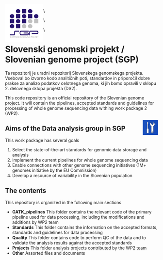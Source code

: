 <img align="left" src="https://github.com/AlesMaver/SGP/blob/master/Other/SGP_small.png" width="25%">

\

\

\

# Slovenski genomski projekt / Slovenian genome project (SGP)
Ta repozitorij je uradni repozitorij Slovenskega genomskega projekta. Vseboval bo izvorno kodo analitičnih poti, standardov in priporočil dobre prakse za analizo podatkov celotnega genoma, ki jih bomo opravili v sklopu 2. delovnega sklopa projekta (DS2). 

This code repository is an official repository of the Slovenian genome project. It will contain the pipelines, accepted standards and guidelines for processing of whole genome sequencing data withing work package 2 (WP2). 

<img  align="right" src="https://github.com/AlesMaver/SGP/blob/master/Other/WP2.jpg" width="10%">

## Aims of the Data analysis group in SGP
This work package has several goals
1. Select the state-of-the-art standards for genomic data storage and analysis
2. Implement the current pipelines for whole genome sequencing data
3. Enable connections with other genome sequencing initiatives (1M+ genomes initiative by the EU Commission)
4. Develop a resource of variability in the Slovenian population

## The contents
This repository is organized in the following main sections
* **GATK_pipelines** This folder contains the relevant code of the primary pipeline used for data processing, including the modifications and additions by WP2 team
* **Standards** This folder contains the information on the accepted formats, standards and guidelines for data processing
* **Quality** This folder contains code to perform QC of the data and to validate the analysis results against the accepted standards
* **Projects** This folder analysis projects contributed by the WP2 team
* **Other** Assorted files and documents
